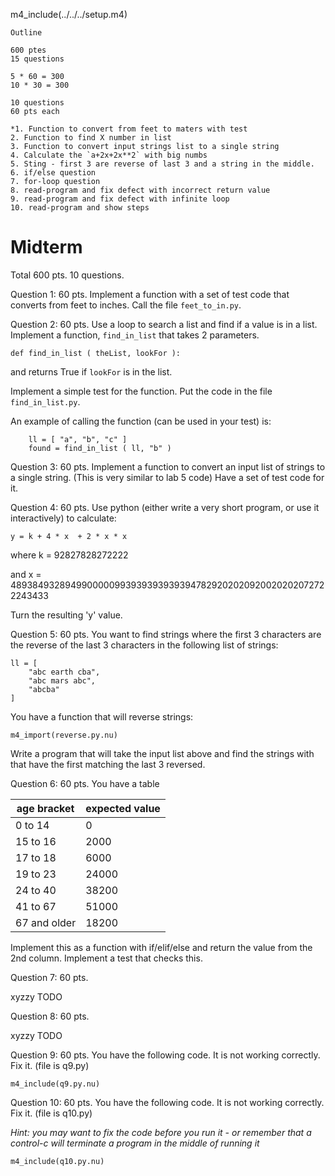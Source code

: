 
m4_include(../../../setup.m4)

```
Outline

600 ptes 
15 questions

5 * 60 = 300
10 * 30 = 300

10 questions
60 pts each

*1. Function to convert from feet to maters with test
2. Function to find X number in list
3. Function to convert input strings list to a single string
4. Calculate the `a+2x+2x**2` with big numbs
5. Sting - first 3 are reverse of last 3 and a string in the middle.
6. if/else question
7. for-loop question
8. read-program and fix defect with incorrect return value
9. read-program and fix defect with infinite loop
10. read-program and show steps

```

# Midterm

Total 600 pts.  10 questions.


Question 1: 60 pts. Implement a function with a set of test code that converts from
feet to inches.   Call the file `feet_to_in.py`.



Question 2: 60 pts. Use a loop to search a list and find if a value is in a list.
Implement a function, `find_in_list` that takes 2 parameters.

```
def find_in_list ( theList, lookFor ):
```

and returns True if `lookFor` is in the list.

Implement a simple test for the function.  Put the code in the file `find_in_list.py`.

An example of calling the function (can be used in your test) is:

```
	ll = [ "a", "b", "c" ]
	found = find_in_list ( ll, "b" )
```


Question 3:  60 pts. Implement a function to convert an input list of strings to a single string.
(This is very similar to lab 5 code)  Have a set of test code for it.


Question 4:  60 pts.  Use python (either write a very short program, or use it interactively)
to calculate:

```
y = k + 4 * x  + 2 * x * x
```

where k = 92827828272222

and x = 48938493289499000009939393939393947829202020920020202072722243433

Turn the resulting 'y' value.


Question 5: 60 pts.  You want to find strings where the first 3 characters are the reverse of the
last 3 characters in the following list of strings:

```
ll = [
	"abc earth cba",
	"abc mars abc",
	"abcba"
]
```

You have a function that will reverse strings:

```
m4_import(reverse.py.nu)
```

Write a program that will take the input list above and find the strings with
that have the first matching the last 3 reversed.


Question 6: 60 pts. You have a table

| age bracket | expected value |
|-------------|---------------|
| 0 to 14     | 0 |
| 15 to 16    | 2000 |
| 17 to 18    | 6000 |
| 19 to 23    | 24000 |
| 24 to 40    | 38200 |
| 41 to 67    | 51000 |
| 67 and older | 18200 |

Implement this as a function with  if/elif/else and return the value from the 2nd column.
Implement a test that checks this.



Question  7: 60 pts.

xyzzy TODO

Question  8: 60 pts.

xyzzy TODO


Question  9: 60 pts.  You have the following code.  It is not working correctly.
Fix it. (file is q9.py)

```
m4_include(q9.py.nu)
```


Question  10: 60 pts.  You have the following code.  It is not working correctly.
Fix it. (file is q10.py)

*Hint: you may want to fix the code before you run it - or remember that a 
control-c will terminate a program in the middle of running it*

```
m4_include(q10.py.nu)
```


